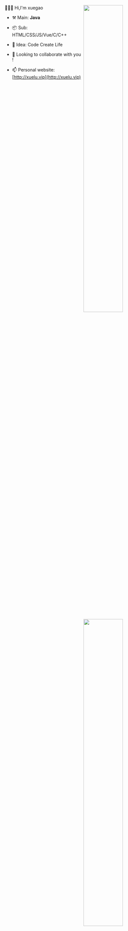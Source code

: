   [<img align="right" width="50%" src="https://github-readme-stats.vercel.app/api?username=xuegao555&show_icons=true">](http://xuelu.vip)
  [<img align="right" width="50%" src="https://github-readme-stats.vercel.app/api/top-langs/?username=xuegao555&show_icons=true">](http://xuelu.vip)
  👋👋👋
  Hi,I'm xuegao

* ⚒️ Main: **Java**

* 📦 Sub: HTML/CSS/JS/Vue/C/C++

* 🌱 Idea: Code Create Life

* 👯 Looking to collaborate with you !

* 📫 Personal website:[http://xuelu.vip](http://xuelu.vip)
